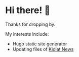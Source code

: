 # Hi there! 👋

Thanks for dropping by.

My interests include:
- Hugo static site generator
- Updating files of [Kidlat News](https://github.com/kidlat2024/kidlatnews)
